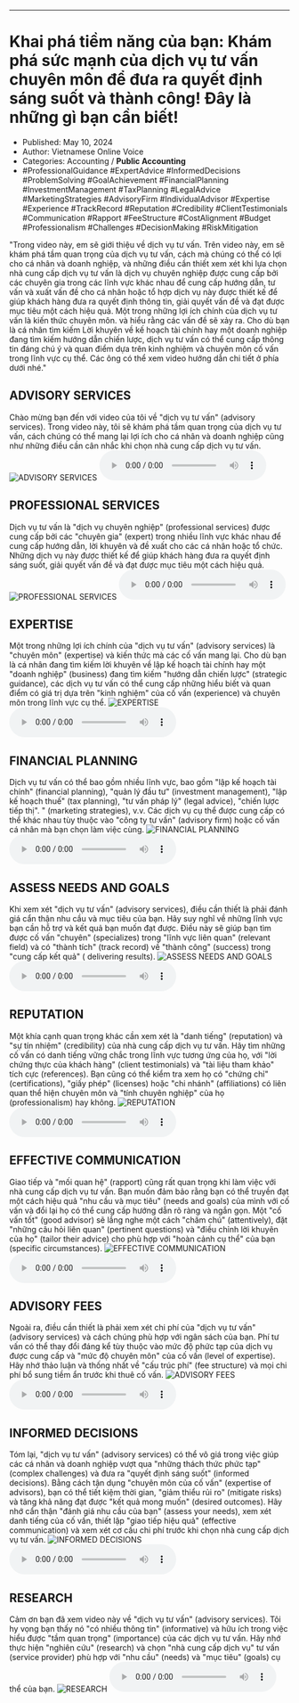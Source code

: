 
---

# Khai phá tiềm năng của bạn: Khám phá sức mạnh của dịch vụ tư vấn chuyên môn để đưa ra quyết định sáng suốt và thành công! Đây là những gì bạn cần biết!

- Published: May 10, 2024
- Author: Vietnamese Online Voice
- Categories: Accounting / **Public Accounting**
- #ProfessionalGuidance #ExpertAdvice #InformedDecisions #ProblemSolving #GoalAchievement #FinancialPlanning #InvestmentManagement #TaxPlanning #LegalAdvice #MarketingStrategies #AdvisoryFirm #IndividualAdvisor #Expertise #Experience #TrackRecord #Reputation #Credibility #ClientTestimonials #Communication #Rapport #FeeStructure #CostAlignment #Budget #Professionalism #Challenges #DecisionMaking #RiskMitigation

"Trong video này, em sẽ giới thiệu về dịch vụ tư vấn. Trên video này, em sẽ khám phá tầm quan trọng của dịch vụ tư vấn, cách mà chúng có thể có lợi cho cá nhân và doanh nghiệp, và những điều cần thiết xem xét khi lựa chọn nhà cung cấp dịch vụ tư vấn là dịch vụ chuyên nghiệp được cung cấp bởi các chuyên gia trong các lĩnh vực khác nhau để cung cấp hướng dẫn, tư vấn và xuất vấn đề cho cá nhân hoặc tổ hợp dịch vụ này được thiết kế để giúp khách hàng đưa ra quyết định thông tin, giải quyết vấn đề và đạt được mục tiêu một cách hiệu quả. Một trong những lợi ích chính của dịch vụ tư vấn là kiến ​​thức chuyên môn. và hiểu rằng các vấn đề sẽ xảy ra. Cho dù bạn là cá nhân tìm kiếm Lời khuyên về kế hoạch tài chính hay một doanh nghiệp đang tìm kiếm hướng dẫn chiến lược, dịch vụ tư vấn có thể cung cấp thông tin đáng chú ý và quan điểm dựa trên kinh nghiệm và chuyên môn cố vấn trong lĩnh vực cụ thể. Các ông có thể xem video hướng dẫn chi tiết ở phía dưới nhé."


## ADVISORY SERVICES

Chào mừng bạn đến với video của tôi về "dịch vụ tư vấn" (advisory services). Trong video này, tôi sẽ khám phá tầm quan trọng của dịch vụ tư vấn, cách chúng có thể mang lại lợi ích cho cá nhân và doanh nghiệp cũng như những điều cần cân nhắc khi chọn nhà cung cấp dịch vụ tư vấn.
![ADVISORY SERVICES](https://http-archiver-apis-production-80.schnworks.com/storage/images/transitions/2024-05-10/transition-43274517209-Montserrat-ExtraBold-4A148C.jpg)
<audio controls>
    <source src="https://http-archiver-apis-production-80.schnworks.com/storage/storage/audio/file-13991535211.mp3" type="audio/mpeg">
</audio>



## PROFESSIONAL SERVICES

Dịch vụ tư vấn là "dịch vụ chuyên nghiệp" (professional services) được cung cấp bởi các "chuyên gia" (expert) trong nhiều lĩnh vực khác nhau để cung cấp hướng dẫn, lời khuyên và đề xuất cho các cá nhân hoặc tổ chức. Những dịch vụ này được thiết kế để giúp khách hàng đưa ra quyết định sáng suốt, giải quyết vấn đề và đạt được mục tiêu một cách hiệu quả.
![PROFESSIONAL SERVICES](https://http-archiver-apis-production-80.schnworks.com/storage/images/transitions/2024-05-10/transition--5334781312-Montserrat-ExtraBold-1A237E.jpg)
<audio controls>
    <source src="https://http-archiver-apis-production-80.schnworks.com/storage/storage/audio/file-5982216575.mp3" type="audio/mpeg">
</audio>



## EXPERTISE

Một trong những lợi ích chính của "dịch vụ tư vấn" (advisory services) là "chuyên môn" (expertise) và kiến ​​thức mà các cố vấn mang lại. Cho dù bạn là cá nhân đang tìm kiếm lời khuyên về lập kế hoạch tài chính hay một "doanh nghiệp" (business) đang tìm kiếm "hướng dẫn chiến lược" (strategic guidance), các dịch vụ tư vấn có thể cung cấp những hiểu biết và quan điểm có giá trị dựa trên "kinh nghiệm" của cố vấn (experience) và chuyên môn trong lĩnh vực cụ thể.
![EXPERTISE](https://http-archiver-apis-production-80.schnworks.com/storage/images/transitions/2024-05-10/transition--616969328-Montserrat-Bold-303F9F.jpg)
<audio controls>
    <source src="https://http-archiver-apis-production-80.schnworks.com/storage/storage/audio/file-578586600.mp3" type="audio/mpeg">
</audio>



## FINANCIAL PLANNING

Dịch vụ tư vấn có thể bao gồm nhiều lĩnh vực, bao gồm "lập kế hoạch tài chính" (financial planning), "quản lý đầu tư" (investment management), "lập kế hoạch thuế" (tax planning), "tư vấn pháp lý" (legal advice), "chiến lược tiếp thị". " (marketing strategies), v.v. Các dịch vụ cụ thể được cung cấp có thể khác nhau tùy thuộc vào "công ty tư vấn" (advisory firm) hoặc cố vấn cá nhân mà bạn chọn làm việc cùng.
![FINANCIAL PLANNING](https://http-archiver-apis-production-80.schnworks.com/storage/images/transitions/2024-05-10/transition-27985174110-Montserrat-Regular-9C27B0.jpg)
<audio controls>
    <source src="https://http-archiver-apis-production-80.schnworks.com/storage/storage/audio/file-46147105073.mp3" type="audio/mpeg">
</audio>



## ASSESS NEEDS AND GOALS

Khi xem xét "dịch vụ tư vấn" (advisory services), điều cần thiết là phải đánh giá cẩn thận nhu cầu và mục tiêu của bạn. Hãy suy nghĩ về những lĩnh vực bạn cần hỗ trợ và kết quả bạn muốn đạt được. Điều này sẽ giúp bạn tìm được cố vấn "chuyên" (specializes) trong "lĩnh vực liên quan" (relevant field) và có "thành tích" (track record) về "thành công" (success) trong "cung cấp kết quả" ( delivering results).
![ASSESS NEEDS AND GOALS](https://http-archiver-apis-production-80.schnworks.com/storage/images/transitions/2024-05-10/transition-19559743843-Montserrat-Medium-004895.jpg)
<audio controls>
    <source src="https://http-archiver-apis-production-80.schnworks.com/storage/storage/audio/file-24843977552.mp3" type="audio/mpeg">
</audio>



## REPUTATION

Một khía cạnh quan trọng khác cần xem xét là "danh tiếng" (reputation) và "sự tín nhiệm" (credibility) của nhà cung cấp dịch vụ tư vấn. Hãy tìm những cố vấn có danh tiếng vững chắc trong lĩnh vực tương ứng của họ, với "lời chứng thực của khách hàng" (client testimonials) và "tài liệu tham khảo" tích cực (references). Bạn cũng có thể kiểm tra xem họ có "chứng chỉ" (certifications), "giấy phép" (licenses) hoặc "chi nhánh" (affiliations) có liên quan thể hiện chuyên môn và "tính chuyên nghiệp" của họ (professionalism) hay không.
![REPUTATION](https://http-archiver-apis-production-80.schnworks.com/storage/images/transitions/2024-05-10/transition--18884686042-Montserrat-Black-880E4F.jpg)
<audio controls>
    <source src="https://http-archiver-apis-production-80.schnworks.com/storage/storage/audio/file-3006249894.mp3" type="audio/mpeg">
</audio>



## EFFECTIVE COMMUNICATION

Giao tiếp và "mối quan hệ" (rapport) cũng rất quan trọng khi làm việc với nhà cung cấp dịch vụ tư vấn. Bạn muốn đảm bảo rằng bạn có thể truyền đạt một cách hiệu quả "nhu cầu và mục tiêu" (needs and goals) của mình với cố vấn và đổi lại họ có thể cung cấp hướng dẫn rõ ràng và ngắn gọn. Một "cố vấn tốt" (good advisor) sẽ lắng nghe một cách "chăm chú" (attentively), đặt "những câu hỏi liên quan" (pertinent questions) và "điều chỉnh lời khuyên của họ" (tailor their advice) cho phù hợp với "hoàn cảnh cụ thể" của bạn (specific circumstances).
![EFFECTIVE COMMUNICATION](https://http-archiver-apis-production-80.schnworks.com/storage/images/transitions/2024-05-10/transition-51947016249-Montserrat-SemiBold-4A148C.jpg)
<audio controls>
    <source src="https://http-archiver-apis-production-80.schnworks.com/storage/storage/audio/file-14709990026.mp3" type="audio/mpeg">
</audio>



## ADVISORY FEES

Ngoài ra, điều cần thiết là phải xem xét chi phí của "dịch vụ tư vấn" (advisory services) và cách chúng phù hợp với ngân sách của bạn. Phí tư vấn có thể thay đổi đáng kể tùy thuộc vào mức độ phức tạp của dịch vụ được cung cấp và "mức độ chuyên môn" của cố vấn (level of expertise). Hãy nhớ thảo luận và thống nhất về "cấu trúc phí" (fee structure) và mọi chi phí bổ sung tiềm ẩn trước khi thuê cố vấn.
![ADVISORY FEES](https://http-archiver-apis-production-80.schnworks.com/storage/images/transitions/2024-05-10/transition-47648214279-Montserrat-Medium-512DA8.jpg)
<audio controls>
    <source src="https://http-archiver-apis-production-80.schnworks.com/storage/storage/audio/file-20430872169.mp3" type="audio/mpeg">
</audio>



## INFORMED DECISIONS

Tóm lại, "dịch vụ tư vấn" (advisory services) có thể vô giá trong việc giúp các cá nhân và doanh nghiệp vượt qua "những thách thức phức tạp" (complex challenges) và đưa ra "quyết định sáng suốt" (informed decisions). Bằng cách tận dụng "chuyên môn của cố vấn" (expertise of advisors), bạn có thể tiết kiệm thời gian, "giảm thiểu rủi ro" (mitigate risks) và tăng khả năng đạt được "kết quả mong muốn" (desired outcomes). Hãy nhớ cẩn thận "đánh giá nhu cầu của bạn" (assess your needs), xem xét danh tiếng của cố vấn, thiết lập "giao tiếp hiệu quả" (effective communication) và xem xét cơ cấu chi phí trước khi chọn nhà cung cấp dịch vụ tư vấn.
![INFORMED DECISIONS](https://http-archiver-apis-production-80.schnworks.com/storage/images/transitions/2024-05-10/transition-5552849282-Montserrat-Black-673AB7.jpg)
<audio controls>
    <source src="https://http-archiver-apis-production-80.schnworks.com/storage/storage/audio/file-11235676220.mp3" type="audio/mpeg">
</audio>



## RESEARCH

Cảm ơn bạn đã xem video này về "dịch vụ tư vấn" (advisory services). Tôi hy vọng bạn thấy nó "có nhiều thông tin" (informative) và hữu ích trong việc hiểu được "tầm quan trọng" (importance) của các dịch vụ tư vấn. Hãy nhớ thực hiện "nghiên cứu" (research) và chọn "nhà cung cấp dịch vụ" tư vấn (service provider) phù hợp với "nhu cầu" (needs) và "mục tiêu" (goals) cụ thể của bạn.
![RESEARCH](https://http-archiver-apis-production-80.schnworks.com/storage/images/transitions/2024-05-10/transition--10617143420-Montserrat-SemiBold-512DA8.jpg)
<audio controls>
    <source src="https://http-archiver-apis-production-80.schnworks.com/storage/storage/audio/file-12988689289.mp3" type="audio/mpeg">
</audio>

